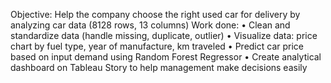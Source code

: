 Objective: Help the company choose the right used car for delivery by analyzing car data (8128 rows, 13 columns)
Work done:
• Clean and standardize data (handle missing, duplicate, outlier)
• Visualize data: price chart by fuel type, year of manufacture, km traveled
• Predict car price based on input demand using Random Forest Regressor
• Create analytical dashboard on Tableau Story to help management make decisions easily
